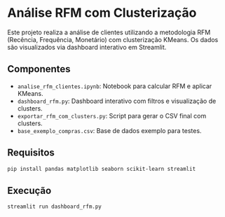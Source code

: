 # Análise RFM com Clusterização

Este projeto realiza a análise de clientes utilizando a metodologia RFM (Recência, Frequência, Monetário) com clusterização KMeans. Os dados são visualizados via dashboard interativo em Streamlit.

## Componentes

- `analise_rfm_clientes.ipynb`: Notebook para calcular RFM e aplicar KMeans.
- `dashboard_rfm.py`: Dashboard interativo com filtros e visualização de clusters.
- `exportar_rfm_com_clusters.py`: Script para gerar o CSV final com clusters.
- `base_exemplo_compras.csv`: Base de dados exemplo para testes.

## Requisitos

```bash
pip install pandas matplotlib seaborn scikit-learn streamlit
```

## Execução

```bash
streamlit run dashboard_rfm.py
```

